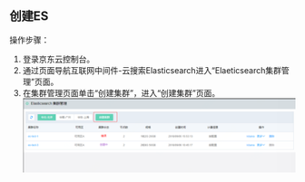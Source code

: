 ## 创建ES
操作步骤：</br>
1.	登录京东云控制台。</br>
2.	通过页面导航互联网中间件-云搜索Elasticsearch进入“Elaeticsearch集群管理”页面。</br>
3.	在集群管理页面单击“创建集群”，进入“创建集群”页面。</br>
![查询1](https://github.com/jdcloudcom/cn/blob/Elasticsearch/image/Internet-Middleware/JCS%20for%20Elasticsearch/创建ES-01.png)
